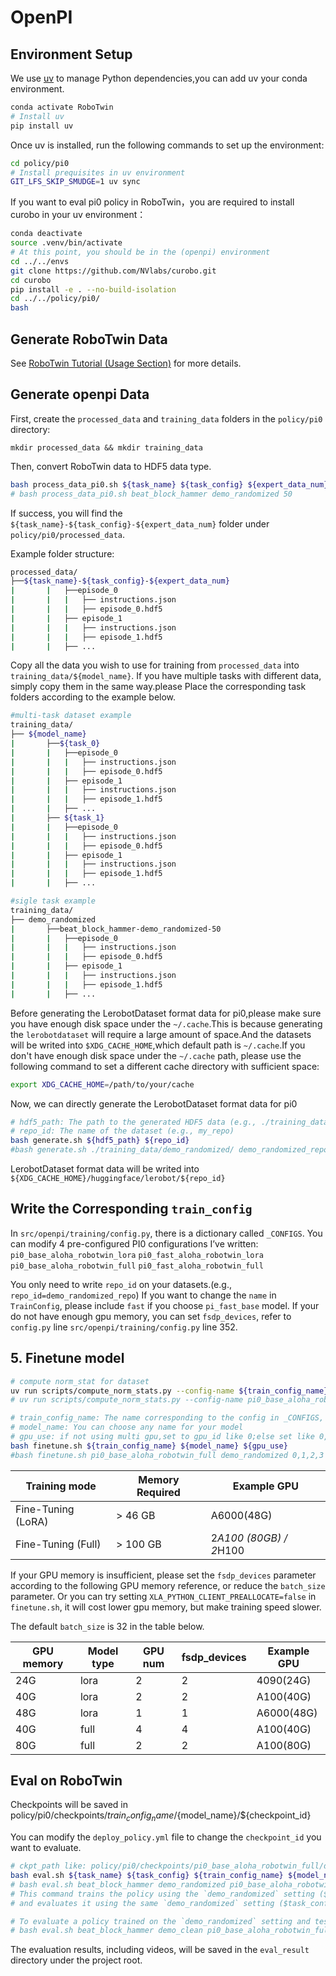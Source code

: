 # OpenPI
## Environment Setup

We use [uv](https://docs.astral.sh/uv/) to manage Python dependencies,you can add uv your conda environment.

```bash
conda activate RoboTwin
# Install uv
pip install uv
```
Once uv is installed, run the following commands to set up the environment:

```bash
cd policy/pi0
# Install prequisites in uv environment
GIT_LFS_SKIP_SMUDGE=1 uv sync
```

If you want to eval pi0 policy in RoboTwin，you are required to install curobo in your uv environment：

```bash
conda deactivate
source .venv/bin/activate
# At this point, you should be in the (openpi) environment
cd ../../envs
git clone https://github.com/NVlabs/curobo.git
cd curobo
pip install -e . --no-build-isolation
cd ../../policy/pi0/
bash
```

## Generate RoboTwin Data
See [RoboTwin Tutorial (Usage Section)](https://robotwin-platform.github.io/doc/usage/collect-data.html) for more details.

## Generate openpi Data
First, create the `processed_data` and `training_data` folders in the `policy/pi0` directory:

```
mkdir processed_data && mkdir training_data
```

Then, convert RoboTwin data to HDF5 data type.

``` bash
bash process_data_pi0.sh ${task_name} ${task_config} ${expert_data_num}
# bash process_data_pi0.sh beat_block_hammer demo_randomized 50
```

If success, you will find the `${task_name}-${task_config}-${expert_data_num}` folder under `policy/pi0/processed_data`.

Example folder structure:

```bash
processed_data/ 
├──${task_name}-${task_config}-${expert_data_num}
|       |   ├──episode_0
|       |   |	├── instructions.json  
|       |   |	├── episode_0.hdf5  
|       |   ├── episode_1 
|       |   |	├── instructions.json  
|       |   |	├── episode_1.hdf5  
|       |	├── ...
```

Copy all the data you wish to use for training from `processed_data` into `training_data/${model_name}`. If you have multiple tasks with different data, simply copy them in the same way.please Place the corresponding task folders according to the example below.

```bash
#multi-task dataset example
training_data/  
├── ${model_name}
|       ├──${task_0}
|       |   ├──episode_0
|       |   |	├── instructions.json  
|       |   |	├── episode_0.hdf5  
|       |   ├── episode_1 
|       |   |	├── instructions.json  
|       |   |	├── episode_1.hdf5  
|       |	├── ...
|       ├── ${task_1}
|       |   ├──episode_0
|       |   |	├── instructions.json  
|       |   |	├── episode_0.hdf5  
|       |   ├── episode_1 
|       |   |	├── instructions.json  
|       |   |	├── episode_1.hdf5  
|       |	├── ...

#sigle task example
training_data/  
├── demo_randomized
|       ├──beat_block_hammer-demo_randomized-50
|       |   ├──episode_0
|       |   |	├── instructions.json  
|       |   |	├── episode_0.hdf5  
|       |   ├── episode_1 
|       |   |	├── instructions.json  
|       |   |	├── episode_1.hdf5  
|       |	├── ...
```

Before generating the LerobotDataset format data for pi0,please make sure you have enough disk space under the `~/.cache`.This is because generating the `lerobotdataset` will require a large amount of space.And the datasets will be writed into `$XDG_CACHE_HOME`,which default path is  `~/.cache`.If you don't have enough disk space under the `~/.cache` path, please use the following command to set a different cache directory with sufficient space:

```bash
export XDG_CACHE_HOME=/path/to/your/cache
```

Now, we can directly generate the LerobotDataset format data for pi0

```bash
# hdf5_path: The path to the generated HDF5 data (e.g., ./training_data/${model_name}/)
# repo_id: The name of the dataset (e.g., my_repo)
bash generate.sh ${hdf5_path} ${repo_id}
#bash generate.sh ./training_data/demo_randomized/ demo_randomized_repo
```

LerobotDataset format data will be writed into `${XDG_CACHE_HOME}/huggingface/lerobot/${repo_id}`

## Write the Corresponding `train_config`

In `src/openpi/training/config.py`, there is a dictionary called `_CONFIGS`. You can modify 4 pre-configured PI0 configurations I’ve written:
`pi0_base_aloha_robotwin_lora` 
`pi0_fast_aloha_robotwin_lora`
`pi0_base_aloha_robotwin_full`
`pi0_fast_aloha_robotwin_full`

You only need to write `repo_id`  on your datasets.(e.g., `repo_id=demo_randomized_repo`)
If you want to change the `name` in `TrainConfig`, please include `fast` if you choose `pi_fast_base` model.
If your do not have enough gpu memory, you can set `fsdp_devices`, refer to `config.py` line `src/openpi/training/config.py` line 352.

## 5. Finetune model
```bash
# compute norm_stat for dataset
uv run scripts/compute_norm_stats.py --config-name ${train_config_name}
# uv run scripts/compute_norm_stats.py --config-name pi0_base_aloha_robotwin_full

# train_config_name: The name corresponding to the config in _CONFIGS, such as pi0_base_aloha_robotwin_full
# model_name: You can choose any name for your model
# gpu_use: if not using multi gpu,set to gpu_id like 0;else set like 0,1,2,3
bash finetune.sh ${train_config_name} ${model_name} ${gpu_use}
#bash finetune.sh pi0_base_aloha_robotwin_full demo_randomized 0,1,2,3
```

| Training mode | Memory Required | Example GPU        |
| ------------------ | --------------- | ------------------ |
| Fine-Tuning (LoRA) | > 46 GB       | A6000(48G)           |
| Fine-Tuning (Full) | > 100 GB         | 2*A100 (80GB) / 2*H100 |

If your GPU memory is insufficient, please set the `fsdp_devices` parameter according to the following GPU memory reference, or reduce the `batch_size` parameter.
Or you can try setting `XLA_PYTHON_CLIENT_PREALLOCATE=false` in `finetune.sh`, it will cost lower gpu memory, but make training speed slower.

The default `batch_size` is 32 in the table below.

| GPU memory | Model type | GPU num |fsdp_devices | Example GPU |
| ----- | ----- | ----- | ----- | ----- |
|  24G | lora | 2 | 2 | 4090(24G)  |
|  40G | lora | 2 | 2 | A100(40G)  |
|  48G | lora | 1 | 1 | A6000(48G) |
|  40G | full | 4 | 4 | A100(40G)  |
|  80G | full | 2 | 2 | A100(80G)  |

## Eval on RoboTwin

Checkpoints will be saved in policy/pi0/checkpoints/${train_config_name}/${model_name}/${checkpoint_id}

You can modify the `deploy_policy.yml` file to change the `checkpoint_id` you want to evaluate.

```bash
# ckpt_path like: policy/pi0/checkpoints/pi0_base_aloha_robotwin_full/demo_randomized/30000
bash eval.sh ${task_name} ${task_config} ${train_config_name} ${model_name} ${seed} ${gpu_id}
# bash eval.sh beat_block_hammer demo_randomized pi0_base_aloha_robotwin_full demo_randomized 0 0
# This command trains the policy using the `demo_randomized` setting ($model_name)
# and evaluates it using the same `demo_randomized` setting ($task_config).

# To evaluate a policy trained on the `demo_randomized` setting and tested on the `demo_clean` setting, run:
# bash eval.sh beat_block_hammer demo_clean pi0_base_aloha_robotwin_full demo_randomized 0 0
```

The evaluation results, including videos, will be saved in the `eval_result` directory under the project root.